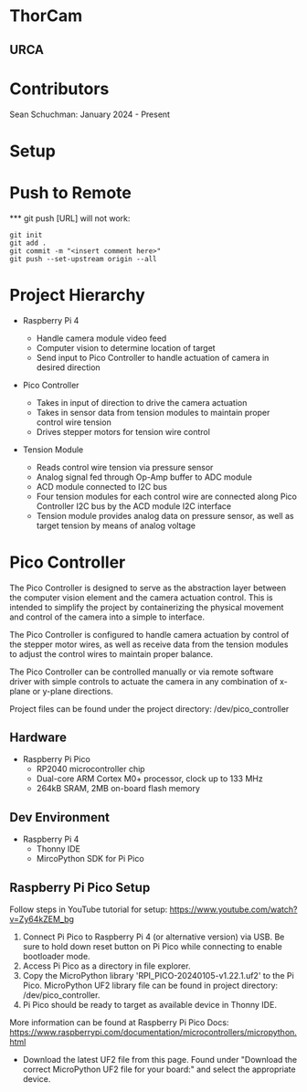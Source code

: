 # ThorCam
## URCA

# Contributors
Sean Schuchman: January 2024 - Present

# Setup

# Push to Remote
*** git push [URL] will not work:
```
git init
git add .
git commit -m "<insert comment here>"
git push --set-upstream origin --all
```

# Project Hierarchy
- Raspberry Pi 4
    - Handle camera module video feed
    - Computer vision to determine location of target
    - Send input to Pico Controller to handle actuation of camera in desired direction

- Pico Controller
    - Takes in input of direction to drive the camera actuation
    - Takes in sensor data from tension modules to maintain proper control wire tension
    - Drives stepper motors for tension wire control

- Tension Module
    - Reads control wire tension via pressure sensor
    - Analog signal fed through Op-Amp buffer to ADC module
    - ACD module connected to I2C bus
    - Four tension modules for each control wire are connected along Pico Controller I2C bus by the ACD module I2C interface
    - Tension module provides analog data on pressure sensor, as well as target tension by means of analog voltage

# Pico Controller
The Pico Controller is designed to serve as the abstraction layer between the computer vision element and the camera actuation control. This is intended to simplify the project by containerizing the physical movement and control of the camera into a simple to interface.

The Pico Controller is configured to handle camera actuation by control of the stepper motor wires, as well as receive data from the tension modules to adjust the control wires to maintain proper balance.

The Pico Controller can be controlled manually or via remote software driver with simple controls to actuate the camera in any combination of x-plane or y-plane directions.

Project files can be found under the project directory:
/dev/pico_controller

## Hardware
- Raspberry Pi Pico
    - RP2040 microcontroller chip
    - Dual-core ARM Cortex M0+ processor, clock up to 133 MHz
    - 264kB SRAM, 2MB on-board flash memory

## Dev Environment
- Raspberry Pi 4
    - Thonny IDE
    - MircoPython SDK for Pi Pico

## Raspberry Pi Pico Setup
Follow steps in YouTube tutorial for setup:
https://www.youtube.com/watch?v=Zy64kZEM_bg

1. Connect Pi Pico to Raspberry Pi 4 (or alternative version) via USB. Be sure to hold down reset button on Pi Pico while connecting to enable bootloader mode.
2. Access Pi Pico as a directory in file explorer.
3. Copy the MicroPython library 'RPI_PICO-20240105-v1.22.1.uf2' to the Pi Pico. MicroPython UF2 library file can be found in project directory: /dev/pico_controller.
4. Pi Pico should be ready to target as available device in Thonny IDE.

More information can be found at Raspberry Pi Pico Docs:
https://www.raspberrypi.com/documentation/microcontrollers/micropython.html

- Download the latest UF2 file from this page. Found under "Download the correct MicroPython UF2 file for your board:" and select the appropriate device.
